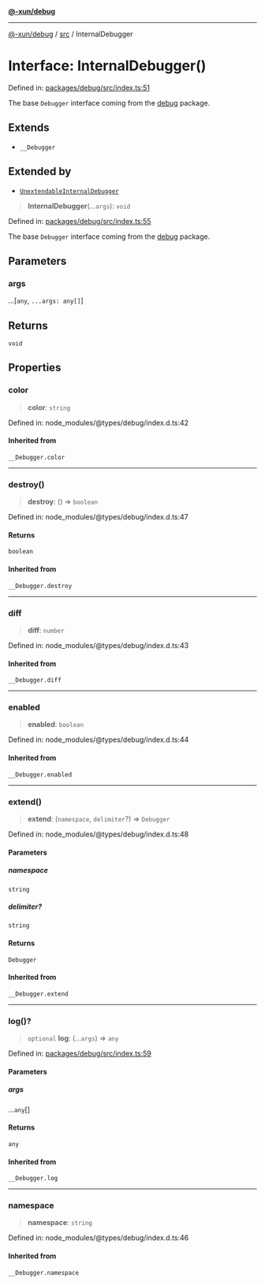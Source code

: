 [**@-xun/debug**](../../README.md)

***

[@-xun/debug](../../README.md) / [src](../README.md) / InternalDebugger

# Interface: InternalDebugger()

Defined in: [packages/debug/src/index.ts:51](https://github.com/Xunnamius/rejoinder/blob/cea65e14bbc115b3245cd3920912f80db8340a26/packages/debug/src/index.ts#L51)

The base `Debugger` interface coming from the [debug](https://npm.im/debug)
package.

## Extends

- `__Debugger`

## Extended by

- [`UnextendableInternalDebugger`](UnextendableInternalDebugger.md)

> **InternalDebugger**(...`args`): `void`

Defined in: [packages/debug/src/index.ts:55](https://github.com/Xunnamius/rejoinder/blob/cea65e14bbc115b3245cd3920912f80db8340a26/packages/debug/src/index.ts#L55)

The base `Debugger` interface coming from the [debug](https://npm.im/debug)
package.

## Parameters

### args

...\[`any`, `...args: any[]`\]

## Returns

`void`

## Properties

### color

> **color**: `string`

Defined in: node\_modules/@types/debug/index.d.ts:42

#### Inherited from

`__Debugger.color`

***

### destroy()

> **destroy**: () => `boolean`

Defined in: node\_modules/@types/debug/index.d.ts:47

#### Returns

`boolean`

#### Inherited from

`__Debugger.destroy`

***

### diff

> **diff**: `number`

Defined in: node\_modules/@types/debug/index.d.ts:43

#### Inherited from

`__Debugger.diff`

***

### enabled

> **enabled**: `boolean`

Defined in: node\_modules/@types/debug/index.d.ts:44

#### Inherited from

`__Debugger.enabled`

***

### extend()

> **extend**: (`namespace`, `delimiter`?) => `Debugger`

Defined in: node\_modules/@types/debug/index.d.ts:48

#### Parameters

##### namespace

`string`

##### delimiter?

`string`

#### Returns

`Debugger`

#### Inherited from

`__Debugger.extend`

***

### log()?

> `optional` **log**: (...`args`) => `any`

Defined in: [packages/debug/src/index.ts:59](https://github.com/Xunnamius/rejoinder/blob/cea65e14bbc115b3245cd3920912f80db8340a26/packages/debug/src/index.ts#L59)

#### Parameters

##### args

...`any`[]

#### Returns

`any`

#### Inherited from

`__Debugger.log`

***

### namespace

> **namespace**: `string`

Defined in: node\_modules/@types/debug/index.d.ts:46

#### Inherited from

`__Debugger.namespace`
